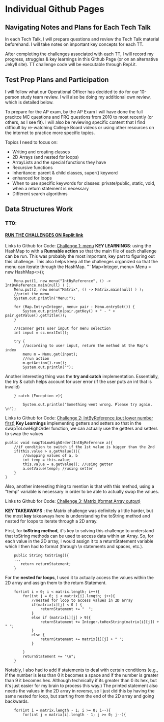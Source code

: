 # Individual Github Pages

## Navigating Notes and Plans for Each Tech Talk
In each Tech Talk, I will prepare questions and review the Tech Talk material beforehand. I will take notes on important key concepts for each TT. 

After completing the challenges associated with each TT, I will record my progress, struggles & key learnings in this Github Page (or on an alternative Jekyll site). TT challenge code will be executable through Repl.it.

## Test Prep Plans and Participation

I will follow what our Operational Officer has decided to do for our 10-person study team review. I will also be doing my additional own review, which is detailed below.

To prepare for the AP exam, by the AP Exam I will have done the full pracitce MC questions and FRQ questions from 2010 to most recently (or others, as I see fit). I will also be reviewing specific content that I find difficult by re-watching College Board videos or using other resources on the internet to practice more specific topics.

Topics I need to focus on:
* Writing and creating classes
* 2D Arrays (and nested for loops)
* ArrayLists and the special functions they have
* Recursive functions
* Inheritance: parent & child classes, super() keyword
* enhanced for loops
* When to use specific keywords for classes: private/public, static, void, when a return statement is necessary
* Different search algorithms


## Data Structures Work

### TT0: 
#### [RUN THE CHALLENGES ON Replit link](https://replit.com/@RachelWei1/Data-Structures-Indiv)

Links to Github for Code: [Challenge 1: menu](https://github.com/wrachel/tri3Individual/blob/master/tri3Individual/src/menu.java)
**KEY LEARNINGS**: using the HashMap to with a **Runnable action** so that the main file of each challenge can be run. This was probably the most important, key part to figuring out this challenge. This also helps keep all the challenges organized so that the menu can iterate through the HashMap.
'''
Map<Integer, menu> Menu = new HashMap<>();

        Menu.put(1, new menu("IntByReference", () -> IntByReference.main(null) ) );
        Menu.put(2, new menu("Matrix", () -> Matrix.main(null) ) );
        //print the menu
        System.out.println("Menu:");

        for (Map.Entry<Integer, menu> pair : Menu.entrySet()) {
            System.out.println(pair.getKey() + " - " + pair.getValue().getTitle());
        }

        //scanner gets user input for menu selection
        int input = sc.nextInt();

        try {
            //according to user input, return the method at the Map's index
            menu m = Menu.get(input);
            //run action
            m.getAction().run();
            System.out.println("");

Another interesting thing was the **try and catch** implementation. Essentially, the try & catch helps account for user error (if the user puts an int that is invalid)

        } catch (Exception e){
        
            System.out.println("Something went wrong. Please try again. \n");


Links to Github for Code: [Challenge 2: IntByReference (put lower number first)](https://github.com/wrachel/tri3Individual/blob/master/tri3Individual/src/IntByReference.java)
**Key Learnings**
implementing getters and setters so that in the swapToLowHighOrder function, we can actually use the getters and setters to swap the values

    public void swapToLowHighOrder(IntByReference a){
        //if condition to switch if the 1st value is bigger than the 2nd
        if(this.value > a.getValue()){
            //swapping values of a, b
            int temp = this.value; 
            this.value = a.getValue(); //using getter
            a.setValue(temp); //using setter
        }
    }
    
Also, another interesting thing to mention is that with this method, using a "temp" variable is necessary in order to be able to actually swap the values. 

Links to Github for Code: [Challenge 3: Matrix (format Array output)](https://github.com/wrachel/tri3Individual/blob/master/tri3Individual/src/Matrix.java)

**KEY TAKEAWAYS** : the Matrix challenge was definitely a little harder, but the most **key** takeaways here is understanding the toString method and nested for loops to iterate through a 2D array.

First, for **toString method**, it's key to solving this challenge to understand that toString methods can be used to access data within an Array. So, for each value in the 2D array, I would assign it to a returnStatement variable which I then had to format (through \n statements and spaces, etc.).

        public String toString(){
        ...
           return returnStatement;
        }
        
For the **nested for loops**, I used it to actually access the values within the 2D array and assign them to the return Statement. 

        for(int i = 0; i < matrix.length; i++){
            for(int j = 0; j < matrix[i].length; j++){
                //nested for loop to access values in 2D array
                if(matrix[i][j] < 0 ) {
                    returnStatement += "  ";
                }
                else if (matrix[i][j] > 9){
                    returnStatement += Integer.toHexString(matrix[i][j]) + " ";
                }
                else {
                    returnStatement += matrix[i][j] + " ";
                }

            }
            returnStatement += "\n";
        }
        
Notably, I also had to add if statements to deal with certain conditions (e.g., if the number is less than 0 it becomes a space and if the number is greater than 9 it becomes hex. Although technically if its greater than 0 its hex, but it's just easier for my brain to process this way.) The printed statement also needs the values in the 2D array in reverse, so I just did this by having the same nested for loop, but starting from the end of the 2D array and going backwards.

        for(int i = matrix.length - 1; i >= 0; i--){
            for(int j = matrix[i].length - 1; j >= 0; j--){
